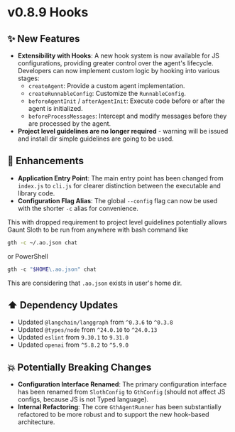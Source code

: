 # v0.8.9 Hooks

## ✨ New Features

-   **Extensibility with Hooks**: A new hook system is now available for JS configurations, providing greater control over the agent's lifecycle. Developers can now implement custom logic by hooking into various stages:
    -   `createAgent`: Provide a custom agent implementation.
    -   `createRunnableConfig`: Customize the `RunnableConfig`.
    -   `beforeAgentInit` / `afterAgentInit`: Execute code before or after the agent is initialized.
    -   `beforeProcessMessages`: Intercept and modify messages before they are processed by the agent.
-   **Project level guidelines are no longer required** - warning will be issued and install dir simple guidelines are going to be used.

## 🚀 Enhancements

-   **Application Entry Point**: The main entry point has been changed from `index.js` to `cli.js` for clearer distinction between the executable and library code.
-   **Configuration Flag Alias**: The global `--config` flag can now be used with the shorter `-c` alias for convenience.

This with dropped requirement to project level guidelines potentially allows Gaunt Sloth
to be run from anywhere with bash command like 
```bash
gth -c ~/.ao.json chat
```
or PowerShell
```powershell
gth -c "$HOME\.ao.json" chat
```

This are considering that `.ao.json` exists in user's home dir.

## ⬆️ Dependency Updates

-   Updated `@langchain/langgraph` from `^0.3.6` to `^0.3.8`
-   Updated `@types/node` from `^24.0.10` to `^24.0.13`
-   Updated `eslint` from `9.30.1` to `9.31.0`
-   Updated `openai` from `^5.8.2` to `^5.9.0`

## 💥 Potentially Breaking Changes

-   **Configuration Interface Renamed**: The primary configuration interface has been renamed from `SlothConfig` to `GthConfig` (should not affect JS configs, because JS is not Typed language).
-   **Internal Refactoring**: The core `GthAgentRunner` has been substantially refactored to be more robust and to support the new hook-based architecture.
